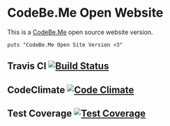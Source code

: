 
# CodeBe.Me Open Website

This is a [CodeBe.Me](http://codebe.me) open source website version.

```
puts "CodeBe.Me Open Site Version <3"
```

## Travis CI [![Build Status](https://travis-ci.org/juuh42dias/codebeme.svg?branch=master)](https://travis-ci.org/juuh42dias/codebeme)

## CodeClimate [![Code Climate](https://codeclimate.com/github/codeclimate/codeclimate/badges/gpa.svg)](https://codeclimate.com/github/codeclimate/codeclimate)

## Test Coverage [![Test Coverage](https://codeclimate.com/github/codeclimate/codeclimate/badges/coverage.svg)](https://codeclimate.com/github/codeclimate/codeclimate/coverage)